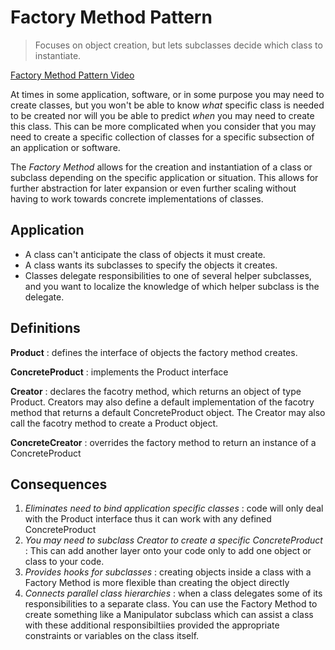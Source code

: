 # Factory Method Pattern

> Focuses on object creation, but lets subclasses decide which class to instantiate.

[Factory Method Pattern Video](https://youtu.be/MR2javczhZs)

At times in some application, software, or in some purpose you may need to create classes, but you won't be able to know _what_ specific class is needed to be created nor will you be able to predict _when_ you may need to create this class. This can be more complicated when you consider that you may need to create a specific collection of classes for a specific subsection of an application or software.

The _Factory Method_ allows for the creation and instantiation of a class or subclass depending on the specific application or situation. This allows for further abstraction for later expansion or even further scaling without having to work towards concrete implementations of classes.

## Application

- A class can't anticipate the class of objects it must create.
- A class wants its subclasses to specify the objects it creates.
- Classes delegate responsibilities to one of several helper subclasses, and you want to localize the knowledge of which helper subclass is the delegate.

## Definitions

**Product**
: defines the interface of objects the factory method creates.

**ConcreteProduct**
: implements the Product interface

**Creator**
: declares the facotry method, which returns an object of type Product. Creators may also define a default implementation of the facotry method that returns a default ConcreteProduct object. The Creator may also call the facotry method to create a Product object.

**ConcreteCreator**
: overrides the factory method to return an instance of a ConcreteProduct

## Consequences

1. _Eliminates need to bind application specific classes_
   : code will only deal with the Product interface thus it can work with any defined ConcreteProduct
2. _You may need to subclass Creator to create a specific ConcreteProduct_
   : This can add another layer onto your code only to add one object or class to your code.
3. _Provides hooks for subclasses_
   : creating objects inside a class with a Factory Method is more flexible than creating the object directly
4. _Connects parallel class hierarchies_
   : when a class delegates some of its responsibilities to a separate class. You can use the Factory Method to create something like a Manipulator subclass which can assist a class with these additional responsibiltiies provided the appropriate constraints or variables on the class itself.
